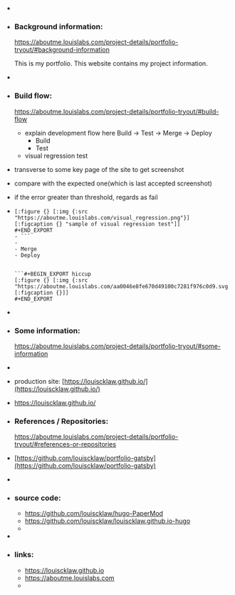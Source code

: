 -
- ### Background information:
  https://aboutme.louislabs.com/project-details/portfolio-tryout/#background-information
  
  This is my portfolio.
  This website contains my project information.
-
- ### Build flow:
  https://aboutme.louislabs.com/project-details/portfolio-tryout/#build-flow
	- explain development flow here
	  Build -> Test -> Merge -> Deploy
		- Build
		- Test
	- visual regression test
- transverse to some key page of the site to get screenshot
- compare with the expected one(which is last accepted screenshot)
- if the error greater than threshold, regards as fail
- ```#+BEGIN_EXPORT hiccup
  [:figure {} [:img {:src "https://aboutme.louislabs.com/visual_regression.png"}] [:figcaption {} "sample of visual regression test"]]
  #+END_EXPORT
  - ```
  -
  - Merge
  - Deploy
  
  
  ```#+BEGIN_EXPORT hiccup
  [:figure {} [:img {:src "https://aboutme.louislabs.com/aa0046e8fe670d49100c7281f976c0d9.svg"}] [:figcaption {}]]
  #+END_EXPORT
-
- ### Some information:
  https://aboutme.louislabs.com/project-details/portfolio-tryout/#some-information
-
- production site: [https://louiscklaw.github.io/](https://louiscklaw.github.io/)
- https://louiscklaw.github.io/
- ### References / Repositories:
  https://aboutme.louislabs.com/project-details/portfolio-tryout/#references-or-repositories
- [https://github.com/louiscklaw/portfolio-gatsby](https://github.com/louiscklaw/portfolio-gatsby)
-
- ### source code:
	- https://github.com/louiscklaw/hugo-PaperMod
	- https://github.com/louiscklaw/louiscklaw.github.io-hugo
	-
-
- ### links:
	- https://louiscklaw.github.io
	- https://aboutme.louislabs.com
	-